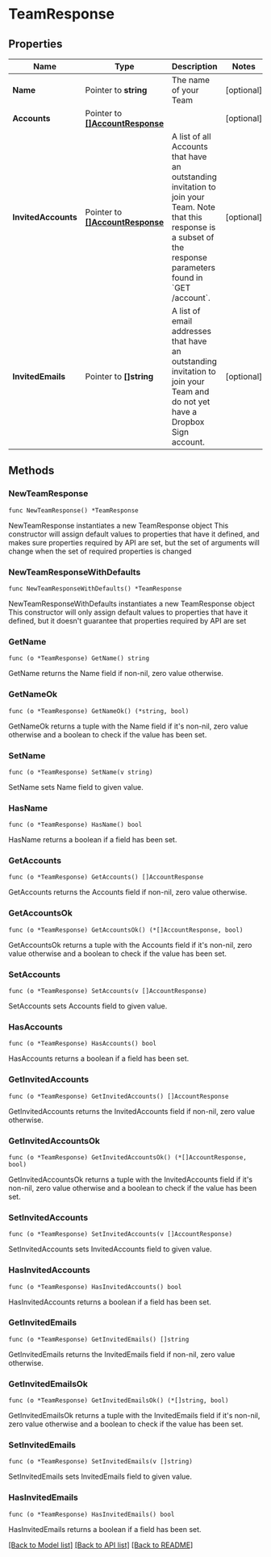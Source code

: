 # TeamResponse

## Properties

Name | Type | Description | Notes
------------ | ------------- | ------------- | -------------
**Name** | Pointer to **string** | The name of your Team | [optional] 
**Accounts** | Pointer to [**[]AccountResponse**](AccountResponse.md) |  | [optional] 
**InvitedAccounts** | Pointer to [**[]AccountResponse**](AccountResponse.md) | A list of all Accounts that have an outstanding invitation to join your Team. Note that this response is a subset of the response parameters found in &#x60;GET /account&#x60;. | [optional] 
**InvitedEmails** | Pointer to **[]string** | A list of email addresses that have an outstanding invitation to join your Team and do not yet have a Dropbox Sign account. | [optional] 

## Methods

### NewTeamResponse

`func NewTeamResponse() *TeamResponse`

NewTeamResponse instantiates a new TeamResponse object
This constructor will assign default values to properties that have it defined,
and makes sure properties required by API are set, but the set of arguments
will change when the set of required properties is changed

### NewTeamResponseWithDefaults

`func NewTeamResponseWithDefaults() *TeamResponse`

NewTeamResponseWithDefaults instantiates a new TeamResponse object
This constructor will only assign default values to properties that have it defined,
but it doesn't guarantee that properties required by API are set

### GetName

`func (o *TeamResponse) GetName() string`

GetName returns the Name field if non-nil, zero value otherwise.

### GetNameOk

`func (o *TeamResponse) GetNameOk() (*string, bool)`

GetNameOk returns a tuple with the Name field if it's non-nil, zero value otherwise
and a boolean to check if the value has been set.

### SetName

`func (o *TeamResponse) SetName(v string)`

SetName sets Name field to given value.

### HasName

`func (o *TeamResponse) HasName() bool`

HasName returns a boolean if a field has been set.

### GetAccounts

`func (o *TeamResponse) GetAccounts() []AccountResponse`

GetAccounts returns the Accounts field if non-nil, zero value otherwise.

### GetAccountsOk

`func (o *TeamResponse) GetAccountsOk() (*[]AccountResponse, bool)`

GetAccountsOk returns a tuple with the Accounts field if it's non-nil, zero value otherwise
and a boolean to check if the value has been set.

### SetAccounts

`func (o *TeamResponse) SetAccounts(v []AccountResponse)`

SetAccounts sets Accounts field to given value.

### HasAccounts

`func (o *TeamResponse) HasAccounts() bool`

HasAccounts returns a boolean if a field has been set.

### GetInvitedAccounts

`func (o *TeamResponse) GetInvitedAccounts() []AccountResponse`

GetInvitedAccounts returns the InvitedAccounts field if non-nil, zero value otherwise.

### GetInvitedAccountsOk

`func (o *TeamResponse) GetInvitedAccountsOk() (*[]AccountResponse, bool)`

GetInvitedAccountsOk returns a tuple with the InvitedAccounts field if it's non-nil, zero value otherwise
and a boolean to check if the value has been set.

### SetInvitedAccounts

`func (o *TeamResponse) SetInvitedAccounts(v []AccountResponse)`

SetInvitedAccounts sets InvitedAccounts field to given value.

### HasInvitedAccounts

`func (o *TeamResponse) HasInvitedAccounts() bool`

HasInvitedAccounts returns a boolean if a field has been set.

### GetInvitedEmails

`func (o *TeamResponse) GetInvitedEmails() []string`

GetInvitedEmails returns the InvitedEmails field if non-nil, zero value otherwise.

### GetInvitedEmailsOk

`func (o *TeamResponse) GetInvitedEmailsOk() (*[]string, bool)`

GetInvitedEmailsOk returns a tuple with the InvitedEmails field if it's non-nil, zero value otherwise
and a boolean to check if the value has been set.

### SetInvitedEmails

`func (o *TeamResponse) SetInvitedEmails(v []string)`

SetInvitedEmails sets InvitedEmails field to given value.

### HasInvitedEmails

`func (o *TeamResponse) HasInvitedEmails() bool`

HasInvitedEmails returns a boolean if a field has been set.


[[Back to Model list]](../README.md#documentation-for-models) [[Back to API list]](../README.md#documentation-for-api-endpoints) [[Back to README]](../README.md)


